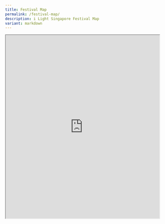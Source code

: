```yaml
---
title: Festival Map
permalink: /festival-map/
description: i Light Singapore Festival Map
variant: markdown
---
```

<iframe src="https://www.google.com/maps/d/u/0/embed?mid=14A5K3dNpWahx8FnaU1NodgrN8Bb07W8&amp;ehbc=2E312F" width="100%" height="600"></iframe>


